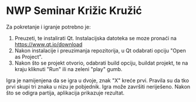 # NWP Seminar Križic Kružić

Za pokretanje i igranje potrebno je:
1. Preuzeti, te instalirati Qt. Instalacijska datoteka se moze pronaći na https://www.qt.io/download
2. Nakon instalacije i preuzimanja repozitorija, u Qt odabrati opciju "Open as Project".
3. Nakon što se projekt otvorio, odabrati build opciju, buildat projekt, te na kraju kliknuti "Run" ili na zeleni "play" gumb.

Igra je namijenjena da se igra u dvoje, znak "X" kreće prvi. Pravila su da tko prvi skupi tri znaka u nizu je pobjednik. Igra može završiti neriješeno. Nakon što se odigra partija, aplikacija prikazuje rezultat.

